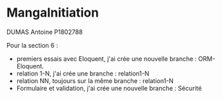 # MangaInitiation

DUMAS Antoine P1802788

Pour la section 6 : 
 - premiers essais avec Eloquent, j'ai crée une nouvelle branche : ORM-Eloquent.
 - relation 1-N, j'ai crée une branche : relation1-N
 - relation NN, toujours sur la même branche : relation1-N
 - Formulaire et validation, j'ai crée une nouvelle branche : Sécurité
 